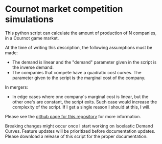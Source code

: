 # Cournot market competition simulations

This python script can calculate the amount of production of N companies, in a Cournot game market.

At the time of writing this description, the following assumptions must be made:

- The demand is linear and the "demand" parameter given in the script is the inverse demand.
- The companies that compete have a quadratic cost curves. The parameter given to the script is the
marginal cost of the company.

In mergers:

- In edge cases where one company's marginal cost is linear, but the other one's are constant, the script exits. Such case would increase the complexity of the script. If I get a single reason I should at this, I will.

Please see the [github page for this repository](https://ispanos.github.io/CournotGame/) for more information.

Breaking changes might occur once I start working on Isoelastic Demand Curves.
Feature updates will be prioritized before documentation updates.
Please download a release of this script for the proper documentation.
